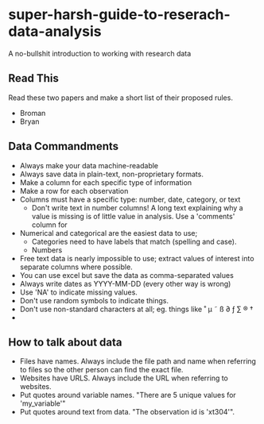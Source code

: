 # super-harsh-guide-to-reserach-data-analysis
A no-bullshit introduction to working with research data

## Read This

Read these two papers and make a short list of their proposed rules.

- Broman
- Bryan

## Data Commandments

- Always make your data machine-readable
- Always save data in plain-text, non-proprietary formats.
- Make a column for each specific type of information
- Make a row for each observation
- Columns must have a specific type: number, date, category, or text
  - Don't write text in number columns! A long text explaining why a value is missing is of little value in analysis. Use a 'comments' column for 
- Numerical and categorical are the easiest data to use; 
  - Categories need to have labels that match (spelling and case).
  - Numbers 
- Free text data is nearly impossible to use; extract values of interest into separate columns where possible.
- You can use excel but save the data as comma-separated values
- Always write dates as YYYY-MM-DD (every other way is wrong)  
- Use 'NA' to indicate missing values.
- Don't use random symbols to indicate things.
- Don't use non-standard characters at all; eg. things like ˚ µ ˜ ß ∂ ƒ  ∑ ® † 
- 

## How to talk about data

- Files have names. Always include the file path and name when referring to files so the other person can find the exact file.
- Websites have URLS. Always include the URL when referring to websites.
- Put quotes around variable names. "There are 5 unique values for 'my_variable'"
- Put quotes around text from data. "The observation id is 'xt304'".




